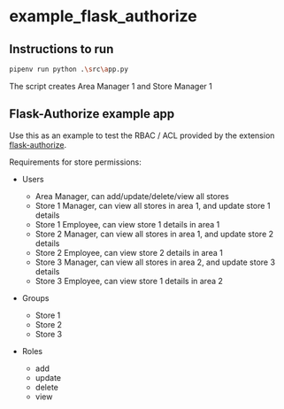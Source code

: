 # example_flask_authorize

## Instructions to run

```bash
pipenv run python .\src\app.py
```

The script creates Area Manager 1 and Store Manager 1

## Flask-Authorize example app

Use this as an example to test the RBAC / ACL provided by the extension [flask-authorize](https://github.com/bprinty/Flask-Authorize).

Requirements for store permissions:

- Users
    - Area Manager, can add/update/delete/view all stores
    - Store 1 Manager, can view all stores in area 1, and update store 1 details
    - Store 1 Employee, can view store 1 details in area 1
    - Store 2 Manager, can view all stores in area 1, and update store 2 details
    - Store 2 Employee, can view store 2 details in area 1
    - Store 3 Manager, can view all stores in area 2, and update store 3 details
    - Store 3 Employee, can view store 1 details in area 2

- Groups
    - Store 1
    - Store 2
    - Store 3

- Roles
    - add
    - update
    - delete
    - view